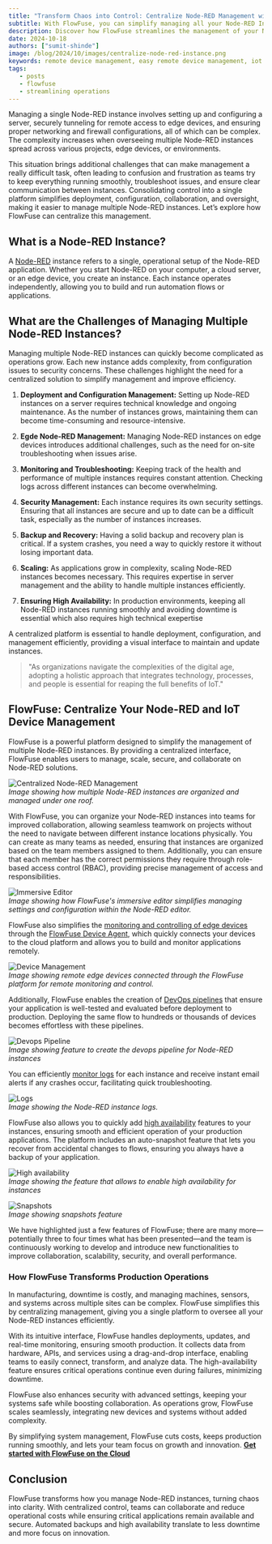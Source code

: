 ```yaml
---
title: "Transform Chaos into Control: Centralize Node-RED Management with FlowFuse"
subtitle: With FlowFuse, you can simplify managing all your Node-RED Instances and remote IoT device management
description: Discover how FlowFuse streamlines the management of your Node-RED instances from a single platform, transforming chaos into control for efficient operations and enhanced collaboration.
date: 2024-10-18
authors: ["sumit-shinde"]
image: /blog/2024/10/images/centralize-node-red-instance.png
keywords: remote device management, easy remote device management, iot device management, iot device monitoring, remote iot management, remote iot device management, iot remote device management, remote access device management, iot remote management software, remote device management platform, node-red management, node red management
tags:
   - posts
   - flowfuse
   - streamlining operations
---
```


Managing a single Node-RED instance involves setting up and configuring a server, securely tunneling for remote access to edge devices, and ensuring proper networking and firewall configurations, all of which can be complex. The complexity increases when overseeing multiple Node-RED instances spread across various projects, edge devices, or environments.
<!--more-->
This situation brings additional challenges that can make management a really difficult task, often leading to confusion and frustration as teams try to keep everything running smoothly, troubleshoot issues, and ensure clear communication between instances. Consolidating control into a single platform simplifies deployment, configuration, collaboration, and oversight, making it easier to manage multiple Node-RED instances. Let’s explore how FlowFuse can centralize this management.

## What is a Node-RED Instance?

A [Node-RED](/node-red/) instance refers to a single, operational setup of the Node-RED application. Whether you start Node-RED on your computer, a cloud server, or an edge device, you create an instance. Each instance operates independently, allowing you to build and run automation flows or applications.

## What are the Challenges of Managing Multiple Node-RED Instances?

Managing multiple Node-RED instances can quickly become complicated as operations grow. Each new instance adds complexity, from configuration issues to security concerns. These challenges highlight the need for a centralized solution to simplify management and improve efficiency.

1. **Deployment and Configuration Management:** Setting up Node-RED instances on a server requires technical knowledge and ongoing maintenance. As the number of instances grows, maintaining them can become time-consuming and resource-intensive.

2. **Egde Node-RED Management:** Managing Node-RED instances on edge devices introduces additional challenges, such as the need for on-site troubleshooting when issues arise.

3. **Monitoring and Troubleshooting:** Keeping track of the health and performance of multiple instances requires constant attention. Checking logs across different instances can become overwhelming.

4. **Security Management:** Each instance requires its own security settings. Ensuring that all instances are secure and up to date can be a difficult task, especially as the number of instances increases.

5. **Backup and Recovery:** Having a solid backup and recovery plan is critical. If a system crashes, you need a way to quickly restore it without losing important data.

6. **Scaling:** As applications grow in complexity, scaling Node-RED instances becomes necessary. This requires expertise in server management and the ability to handle multiple instances efficiently.

7. **Ensuring High Availability:** In production environments, keeping all Node-RED instances running smoothly and avoiding downtime is essential which also requires high technical exepertise

A centralized platform is essential to handle deployment, configuration, and management efficiently, providing a visual interface to maintain and update instances.

> "As organizations navigate the complexities of the digital age, adopting a holistic approach that integrates technology, processes, and people is essential for reaping the full benefits of IoT."

## FlowFuse: Centralize Your Node-RED and IoT Device Management

FlowFuse is a powerful platform designed to simplify the management of multiple Node-RED instances. By providing a centralized interface, FlowFuse enables users to manage, scale, secure, and collaborate on Node-RED solutions.

![Centralized Node-RED Management](./images/instances.png)  
*Image showing how multiple Node-RED instances are organized and managed under one roof.*

With FlowFuse, you can organize your Node-RED instances into teams for improved collaboration, allowing seamless teamwork on projects without the need to navigate between different instance locations physically. You can create as many teams as needed, ensuring that instances are organized based on the team members assigned to them. Additionally, you can ensure that each member has the correct permissions they require through role-based access control (RBAC), providing precise management of access and responsibilities.

![Immersive Editor](./images/imersive-editor.png)  
*Image showing how FlowFuse's immersive editor simplifies managing settings and configuration within the Node-RED editor.*

FlowFuse also simplifies the [monitoring and controlling of edge devices](/solutions/device-management/) through the [FlowFuse Device Agent](/product/device-agent/), which quickly connects your devices to the cloud platform and allows you to build and monitor applications remotely.

![Device Management](./images/devices.png)  
*Image showing remote edge devices connected through the FlowFuse platform for remote monitoring and control.*

Additionally, FlowFuse enables the creation of [DevOps pipelines](/blog/2024/10/how-to-build-automate-devops-pipelines-node-red-deployments/) that ensure your application is well-tested and evaluated before deployment to production. Deploying the same flow to hundreds or thousands of devices becomes effortless with these pipelines.

![Devops Pipeline](./images/devops.png)  
*Image showing feature to create the devops pipeline for Node-RED instances*

You can efficiently [monitor logs](/docs/user/logs/#logs) for each instance and receive instant email alerts if any crashes occur, facilitating quick troubleshooting.

![Logs](./images/log.png)  
*Image showing the Node-RED instance logs.*

FlowFuse also allows you to quickly add [high availability](/docs/user/high-availability/) features to your instances, ensuring smooth and efficient operation of your production applications. The platform includes an auto-snapshot feature that lets you recover from accidental changes to flows, ensuring you always have a backup of your application.

![High availability](./images/high-availablity.png)  
*Image showing the feature that allows to enable high availability for instances*

![Snapshots](./images/snapshots.png)  
*Image showing snapshots feature*

We have highlighted just a few features of FlowFuse; there are many more—potentially three to four times what has been presented—and the team is continuously working to develop and introduce new functionalities to improve collaboration, scalability, security, and overall performance.

### How FlowFuse Transforms Production Operations

In manufacturing, downtime is costly, and managing machines, sensors, and systems across multiple sites can be complex. FlowFuse simplifies this by centralizing management, giving you a single platform to oversee all your Node-RED instances efficiently.

With its intuitive interface, FlowFuse handles deployments, updates, and real-time monitoring, ensuring smooth production. It collects data from hardware, APIs, and services using a drag-and-drop interface, enabling teams to easily connect, transform, and analyze data. The high-availability feature ensures critical operations continue even during failures, minimizing downtime.

FlowFuse also enhances security with advanced settings, keeping your systems safe while boosting collaboration. As operations grow, FlowFuse scales seamlessly, integrating new devices and systems without added complexity.

By simplifying system management, FlowFuse cuts costs, keeps production running smoothly, and lets your team focus on growth and innovation.
[**Get started with FlowFuse on the Cloud**](https://app.flowfuse.com/account/create/)

## Conclusion

FlowFuse transforms how you manage Node-RED instances, turning chaos into clarity. With centralized control, teams can collaborate and reduce operational costs while ensuring critical applications remain available and secure. Automated backups and high availability translate to less downtime and more focus on innovation. 
